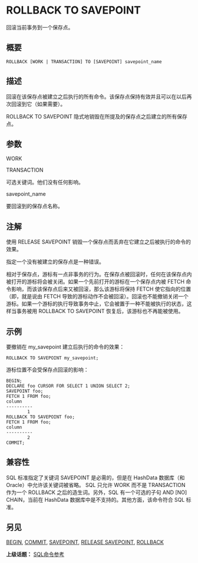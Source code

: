 # ROLLBACK TO SAVEPOINT

回滚当前事务到一个保存点。

## 概要

```
ROLLBACK [WORK | TRANSACTION] TO [SAVEPOINT] savepoint_name
```

## 描述

回滚在该保存点被建立之后执行的所有命令。该保存点保持有效并且可以在以后再次回滚到它（如果需要）。

ROLLBACK TO SAVEPOINT 隐式地销毁在所提及的保存点之后建立的所有保存点。

## 参数

WORK

TRANSACTION

可选关键词。他们没有任何影响。

savepoint\_name

要回滚到的保存点名称。

## 注解

使用 RELEASE SAVEPOINT 销毁一个保存点而丢弃在它建立之后被执行的命令的效果。

指定一个没有被建立的保存点是一种错误。

相对于保存点，游标有一点非事务的行为。在保存点被回滚时，任何在该保存点内被打开的游标将会被关闭。如果一个先前打开的游标在一个保存点内被 FETCH 命令影响，而该该保存点后来又被回滚，那么该游标将保持 FETCH 使它指向的位置（即，就是说由 FETCH 导致的游标动作不会被回滚）。回滚也不能撤销关闭一个游标。如果一个游标的执行导致事务中止，它会被置于一种不能被执行的状态，这样当事务被用 ROLLBACK TO SAVEPOINT 恢复后，该游标也不再能被使用。

## 示例

要撤销在 my\_savepoint 建立后执行的命令的效果：

```
ROLLBACK TO SAVEPOINT my_savepoint;
```

游标位置不会受保存点回滚的影响：

```
BEGIN;
DECLARE foo CURSOR FOR SELECT 1 UNION SELECT 2;
SAVEPOINT foo;
FETCH 1 FROM foo;
column 
----------
        1
ROLLBACK TO SAVEPOINT foo;
FETCH 1 FROM foo;
column 
----------
        2
COMMIT;
```

## 兼容性

SQL 标准指定了关键词 SAVEPOINT 是必需的，但是在 HashData 数据库（和 Oracle）中允许该关键词被省略。 SQL 只允许 WORK 而不是 TRANSACTION 作为一个 ROLLBACK 之后的造生词。另外，SQL 有一个可选的子句 AND \[NO\] CHAIN，当前在 HashData 数据库中是不支持的。其他方面，该命令符合 SQL 标准。

## 另见

[BEGIN](./begin.md), [COMMIT](./commit.md), [SAVEPOINT](./savepoint.md), [RELEASE SAVEPOINT](./release-savepoint.md), [ROLLBACK](./rollback.md)

**上级话题：** [SQL命令参考](./README.md)

